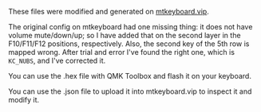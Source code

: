 These files were modified and generated on [mtkeyboard.vip](mtkeyboard.vip).

The original config on mtkeyboard had one missing thing: it does not have volume mute/down/up; so I have added that on the second layer in the F10/F11/F12 positions, respectively.
Also, the second key of the 5th row is mapped wrong. After trial and error I've found the right one, which is <code>KC_NUBS</code>, and I've corrected it.

You can use the .hex file with QMK Toolbox and flash it on your keyboard.

You can use the .json file to upload it into mtkeyboard.vip to inspect it and modify it.
